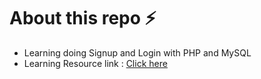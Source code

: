 # About this repo ⚡

- Learning doing Signup and Login with PHP and MySQL
- Learning Resource link : [Click here](https://www.youtube.com/watch?v=5L9UhOnuos0)
